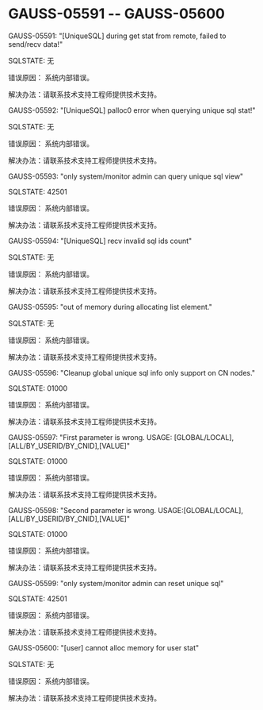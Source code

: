 # GAUSS-05591 -- GAUSS-05600

GAUSS-05591: "\[UniqueSQL\] during get stat from remote, failed to send/recv data!"

SQLSTATE: 无

错误原因： 系统内部错误。

解决办法：请联系技术支持工程师提供技术支持。

GAUSS-05592: "\[UniqueSQL\] palloc0 error when querying unique sql stat!"

SQLSTATE: 无

错误原因： 系统内部错误。

解决办法：请联系技术支持工程师提供技术支持。

GAUSS-05593: "only system/monitor admin can query unique sql view"

SQLSTATE: 42501

错误原因： 系统内部错误。

解决办法：请联系技术支持工程师提供技术支持。

GAUSS-05594: "\[UniqueSQL\] recv invalid sql ids count"

SQLSTATE: 无

错误原因： 系统内部错误。

解决办法：请联系技术支持工程师提供技术支持。

GAUSS-05595: "out of memory during allocating list element."

SQLSTATE: 无

错误原因： 系统内部错误。

解决办法：请联系技术支持工程师提供技术支持。

GAUSS-05596: "Cleanup global unique sql info only support on CN nodes."

SQLSTATE: 01000

错误原因： 系统内部错误。

解决办法：请联系技术支持工程师提供技术支持。

GAUSS-05597: "First parameter is wrong. USAGE: \[GLOBAL/LOCAL\],\[ALL/BY\_USERID/BY\_CNID\],\[VALUE\]"

SQLSTATE: 01000

错误原因： 系统内部错误。

解决办法：请联系技术支持工程师提供技术支持。

GAUSS-05598: "Second parameter is wrong. USAGE:\[GLOBAL/LOCAL\],\[ALL/BY\_USERID/BY\_CNID\],\[VALUE\]"

SQLSTATE: 01000

错误原因： 系统内部错误。

解决办法：请联系技术支持工程师提供技术支持。

GAUSS-05599: "only system/monitor admin can reset unique sql"

SQLSTATE: 42501

错误原因： 系统内部错误。

解决办法：请联系技术支持工程师提供技术支持。

GAUSS-05600: "\[user\] cannot alloc memory for user stat"

SQLSTATE: 无

错误原因： 系统内部错误。

解决办法：请联系技术支持工程师提供技术支持。
